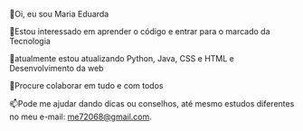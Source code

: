 👋Oi, eu sou Maria Eduarda

👀Estou interessado em aprender o código e entrar para o marcado da Tecnologia

🌱atualmente estou atualizando Python, Java, CSS e HTML e Desenvolvimento da web

💞️Procure colaborar em tudo e com todos

📫Pode me ajudar dando dicas ou conselhos, até mesmo estudos diferentes no meu e-mail: me72068@gmail.com.
<!---


Mariachf/Mariachf is a ✨ special ✨ repository because its `README.md` (this file) appears on your GitHub profile.
You can click the Preview link to take a look at your changes.
--->
